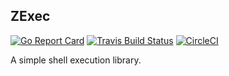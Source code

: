 ZExec
--------
[![Go Report Card](https://goreportcard.com/badge/github.com/influx6/zexec)](https://goreportcard.com/report/github.com/influx6/zexec)
[![Travis Build Status](https://travis-ci.org/influx6/zexec.svg?branch=master)](https://travis-ci.org/influx6/zexec#)
[![CircleCI](https://circleci.com/gh/influx6/zexec.svg?style=svg)](https://circleci.com/gh/influx6/zexec)

A simple shell execution library.

